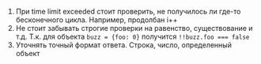 1. При time limit exceeded стоит проверить, не получилось ли где-то бесконечного цикла. Например, продолбан i++
2. Не стоит забывать строгие проверки на равенство, существование и т.д. Т.к. для объекта `buzz = {foo: 0}` получится `!!buzz.foo === false` 
3. Уточнять точный формат ответа. Строка, число, определенный объект